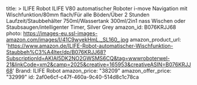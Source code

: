 title: >
  ILIFE Robot ILIFE V80 automatischer Roboter i-move Navigation mit Wischfunktion/80mm flach/Für alle
  Böden/Über 2 Stunden Laufzeit/Staubbehälter 750ml/Wassertank 300ml/2in1 nass Wischen oder
  Staubsaugen/intelligenter Timer, Silver Grey
amazon_id: B076KRJJ68
photo: https://images-eu.ssl-images-amazon.com/images/I/41C9wyekHmL._SL160_.jpg
amazon_product_url: 'https://www.amazon.de/ILIFE-Robot-automatischer-Wischfunktion-Staubbeh%C3%A4lter/dp/B076KRJJ68?SubscriptionId=AKIAI5DK2NO2GWSMS6CQ&tag=wwwroboterwel-21&linkCode=xm2&camp=2025&creative=165953&creativeASIN=B076KRJJ68'
Brand: ILIFE Robot
amazon_price: "38209"
amazon_offer_price: "32999"
id: 2af0e6cf-c47f-460a-9c40-514d8c1c78ca
